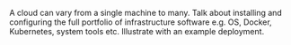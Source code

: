 A cloud can vary from a single machine to many. Talk about installing and
configuring the full portfolio of infrastructure software e.g. OS, Docker,
Kubernetes, system tools etc. Illustrate with an example deployment.